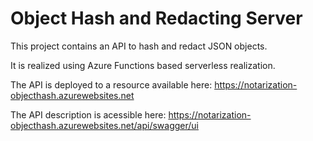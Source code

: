 # Object Hash and Redacting Server

This project contains an API to hash and redact JSON objects. 

It is realized using Azure Functions based serverless realization.

The API is deployed to a resource available here: https://notarization-objecthash.azurewebsites.net

The API description is acessible here: https://notarization-objecthash.azurewebsites.net/api/swagger/ui
